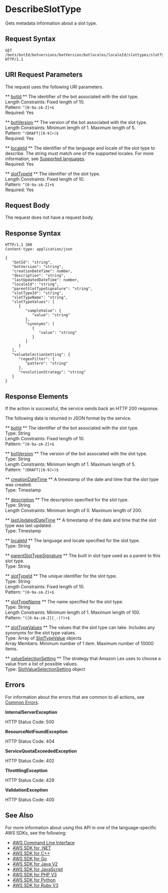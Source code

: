 # DescribeSlotType<a name="API_DescribeSlotType"></a>

Gets metadata information about a slot type\.

## Request Syntax<a name="API_DescribeSlotType_RequestSyntax"></a>

```
GET /bots/botId/botversions/botVersion/botlocales/localeId/slottypes/slotTypeId/ HTTP/1.1
```

## URI Request Parameters<a name="API_DescribeSlotType_RequestParameters"></a>

The request uses the following URI parameters\.

 ** [botId](#API_DescribeSlotType_RequestSyntax) **   <a name="lexv2-DescribeSlotType-request-botId"></a>
The identifier of the bot associated with the slot type\.  
Length Constraints: Fixed length of 10\.  
Pattern: `^[0-9a-zA-Z]+$`   
Required: Yes

 ** [botVersion](#API_DescribeSlotType_RequestSyntax) **   <a name="lexv2-DescribeSlotType-request-botVersion"></a>
The version of the bot associated with the slot type\.  
Length Constraints: Minimum length of 1\. Maximum length of 5\.  
Pattern: `^(DRAFT|[0-9]+)$`   
Required: Yes

 ** [localeId](#API_DescribeSlotType_RequestSyntax) **   <a name="lexv2-DescribeSlotType-request-localeId"></a>
The identifier of the language and locale of the slot type to describe\. The string must match one of the supported locales\. For more information, see [Supported languages](https://docs.aws.amazon.com/lexv2/latest/dg/how-languages.html)\.  
Required: Yes

 ** [slotTypeId](#API_DescribeSlotType_RequestSyntax) **   <a name="lexv2-DescribeSlotType-request-slotTypeId"></a>
The identifier of the slot type\.  
Length Constraints: Fixed length of 10\.  
Pattern: `^[0-9a-zA-Z]+$`   
Required: Yes

## Request Body<a name="API_DescribeSlotType_RequestBody"></a>

The request does not have a request body\.

## Response Syntax<a name="API_DescribeSlotType_ResponseSyntax"></a>

```
HTTP/1.1 200
Content-type: application/json

{
   "botId": "string",
   "botVersion": "string",
   "creationDateTime": number,
   "description": "string",
   "lastUpdatedDateTime": number,
   "localeId": "string",
   "parentSlotTypeSignature": "string",
   "slotTypeId": "string",
   "slotTypeName": "string",
   "slotTypeValues": [ 
      { 
         "sampleValue": { 
            "value": "string"
         },
         "synonyms": [ 
            { 
               "value": "string"
            }
         ]
      }
   ],
   "valueSelectionSetting": { 
      "regexFilter": { 
         "pattern": "string"
      },
      "resolutionStrategy": "string"
   }
}
```

## Response Elements<a name="API_DescribeSlotType_ResponseElements"></a>

If the action is successful, the service sends back an HTTP 200 response\.

The following data is returned in JSON format by the service\.

 ** [botId](#API_DescribeSlotType_ResponseSyntax) **   <a name="lexv2-DescribeSlotType-response-botId"></a>
The identifier of the bot associated with the slot type\.  
Type: String  
Length Constraints: Fixed length of 10\.  
Pattern: `^[0-9a-zA-Z]+$` 

 ** [botVersion](#API_DescribeSlotType_ResponseSyntax) **   <a name="lexv2-DescribeSlotType-response-botVersion"></a>
The version of the bot associated with the slot type\.  
Type: String  
Length Constraints: Minimum length of 1\. Maximum length of 5\.  
Pattern: `^(DRAFT|[0-9]+)$` 

 ** [creationDateTime](#API_DescribeSlotType_ResponseSyntax) **   <a name="lexv2-DescribeSlotType-response-creationDateTime"></a>
A timestamp of the date and time that the slot type was created\.  
Type: Timestamp

 ** [description](#API_DescribeSlotType_ResponseSyntax) **   <a name="lexv2-DescribeSlotType-response-description"></a>
The description specified for the slot type\.  
Type: String  
Length Constraints: Minimum length of 0\. Maximum length of 200\.

 ** [lastUpdatedDateTime](#API_DescribeSlotType_ResponseSyntax) **   <a name="lexv2-DescribeSlotType-response-lastUpdatedDateTime"></a>
A timestamp of the date and time that the slot type was last updated\.  
Type: Timestamp

 ** [localeId](#API_DescribeSlotType_ResponseSyntax) **   <a name="lexv2-DescribeSlotType-response-localeId"></a>
The language and locale specified for the slot type\.  
Type: String

 ** [parentSlotTypeSignature](#API_DescribeSlotType_ResponseSyntax) **   <a name="lexv2-DescribeSlotType-response-parentSlotTypeSignature"></a>
The built in slot type used as a parent to this slot type\.  
Type: String

 ** [slotTypeId](#API_DescribeSlotType_ResponseSyntax) **   <a name="lexv2-DescribeSlotType-response-slotTypeId"></a>
The unique identifier for the slot type\.  
Type: String  
Length Constraints: Fixed length of 10\.  
Pattern: `^[0-9a-zA-Z]+$` 

 ** [slotTypeName](#API_DescribeSlotType_ResponseSyntax) **   <a name="lexv2-DescribeSlotType-response-slotTypeName"></a>
The name specified for the slot type\.  
Type: String  
Length Constraints: Minimum length of 1\. Maximum length of 100\.  
Pattern: `^([0-9a-zA-Z][_-]?)+$` 

 ** [slotTypeValues](#API_DescribeSlotType_ResponseSyntax) **   <a name="lexv2-DescribeSlotType-response-slotTypeValues"></a>
The values that the slot type can take\. Includes any synonyms for the slot type values\.  
Type: Array of [SlotTypeValue](API_SlotTypeValue.md) objects  
Array Members: Minimum number of 1 item\. Maximum number of 10000 items\.

 ** [valueSelectionSetting](#API_DescribeSlotType_ResponseSyntax) **   <a name="lexv2-DescribeSlotType-response-valueSelectionSetting"></a>
The strategy that Amazon Lex uses to choose a value from a list of possible values\.  
Type: [SlotValueSelectionSetting](API_SlotValueSelectionSetting.md) object

## Errors<a name="API_DescribeSlotType_Errors"></a>

For information about the errors that are common to all actions, see [Common Errors](CommonErrors.md)\.

 **InternalServerException**   
  
HTTP Status Code: 500

 **ResourceNotFoundException**   
  
HTTP Status Code: 404

 **ServiceQuotaExceededException**   
  
HTTP Status Code: 402

 **ThrottlingException**   
  
HTTP Status Code: 429

 **ValidationException**   
  
HTTP Status Code: 400

## See Also<a name="API_DescribeSlotType_SeeAlso"></a>

For more information about using this API in one of the language\-specific AWS SDKs, see the following:
+  [ AWS Command Line Interface](https://docs.aws.amazon.com/goto/aws-cli/models.lex.v2-2020-08-07/DescribeSlotType) 
+  [ AWS SDK for \.NET](https://docs.aws.amazon.com/goto/DotNetSDKV3/models.lex.v2-2020-08-07/DescribeSlotType) 
+  [ AWS SDK for C\+\+](https://docs.aws.amazon.com/goto/SdkForCpp/models.lex.v2-2020-08-07/DescribeSlotType) 
+  [ AWS SDK for Go](https://docs.aws.amazon.com/goto/SdkForGoV1/models.lex.v2-2020-08-07/DescribeSlotType) 
+  [ AWS SDK for Java V2](https://docs.aws.amazon.com/goto/SdkForJavaV2/models.lex.v2-2020-08-07/DescribeSlotType) 
+  [ AWS SDK for JavaScript](https://docs.aws.amazon.com/goto/AWSJavaScriptSDK/models.lex.v2-2020-08-07/DescribeSlotType) 
+  [ AWS SDK for PHP V3](https://docs.aws.amazon.com/goto/SdkForPHPV3/models.lex.v2-2020-08-07/DescribeSlotType) 
+  [ AWS SDK for Python](https://docs.aws.amazon.com/goto/boto3/models.lex.v2-2020-08-07/DescribeSlotType) 
+  [ AWS SDK for Ruby V3](https://docs.aws.amazon.com/goto/SdkForRubyV3/models.lex.v2-2020-08-07/DescribeSlotType) 